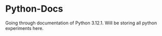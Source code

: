 # Python-Docs
Going through documentation of Python 3.12.1. Will be storing all python experiments here.
